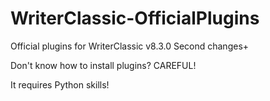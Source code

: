 # WriterClassic-OfficialPlugins
Official plugins for WriterClassic v8.3.0 Second changes+

Don't know how to install plugins? CAREFUL!

It requires Python skills!
